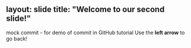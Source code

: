 layout: slide
title: "Welcome to our second slide!"
---
mock commit - for demo of commit in GitHub tutorial
Use the **left arrow** to go back!
